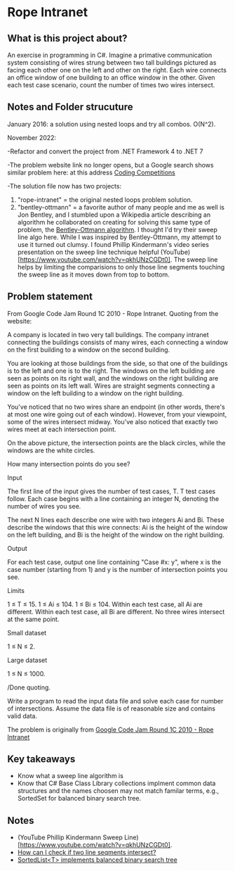 # Rope Intranet

## What is this project about?

An exercise in programming in C#.  Imagine a primative communication system consisting of wires strung
between two tall buildings pictured as facing each other one on the left and other on the right.
Each wire connects an office window of one building
to an office window in the other.  Given each test case scenario, count the
number of times two wires intersect.

## Notes and Folder strucuture

January 2016: a solution using nested loops and try all combos.  O(N^2).

November 2022:

-Refactor and convert the project from .NET Framework 4 to .NET 7

-The problem website link no longer opens, but a Google search shows similar problem here:
at this address [Coding Competitions](https://codingcompetitions.withgoogle.com/codejam/round/0000000000432ccd/000000000043315a)

-The solution file now has two projects:
1.  "rope-intranet" = the original nested loops problem solution.
2.  "bentley-ottmann" = a favorite author of many people and me as well is Jon Bentley, and I stumbled upon a
Wikipedia article describing an algorithm he collaborated on creating for solving this same type of problem,
the [Bentley-Ottmann algorithm](https://en.wikipedia.org/wiki/Bentley%E2%80%93Ottmann_algorithm).
I thought I'd try their sweep line algo here.  While I was inspired by Bentley-Ottmann, my attempt to use it
turned out clumsy. I found Phillip Kindermann's video series presentation on the sweep line technique helpful
(YouTube)[https://www.youtube.com/watch?v=qkhUNzCGDt0].  The sweep line helps by limiting the comparisions
to only those line segments touching the sweep line as it moves down from top to bottom.

## Problem statement

From Google Code Jam Round 1C 2010 - Rope Intranet.  Quoting from the website:

A company is located in two very tall buildings. The company
intranet connecting the buildings consists of many wires,
each connecting a window on the first building to a window
on the second building.

You are looking at those buildings from the side, so that
one of the buildings is to the left and one is to the right.
The windows on the left building are seen as points on its
right wall, and the windows on the right building are seen
as points on its left wall. Wires are straight segments
connecting a window on the left building to a window on the
right building.

You've noticed that no two wires share an endpoint (in other
words, there's at most one wire going out of each window).
However, from your viewpoint, some of the wires intersect
midway. You've also noticed that exactly two wires meet at
each intersection point.

On the above picture, the intersection points are the black
circles, while the windows are the white circles.

How many intersection points do you see?

Input

The first line of the input gives the number of test cases,
T. T test cases follow. Each case begins with a line
containing an integer N, denoting the number of wires you
see.

The next N lines each describe one wire with two integers Ai
and Bi. These describe the windows that this wire connects:
Ai is the height of the window on the left building, and Bi
is the height of the window on the right building.

Output

For each test case, output one line containing "Case #x: y",
where x is the case number (starting from 1) and y is the
number of intersection points you see.

Limits

1 ≤ T ≤ 15.
1 ≤ Ai ≤ 104.
1 ≤ Bi ≤ 104.
Within each test case, all Ai are different.
Within each test case, all Bi are different.
No three wires intersect at the same point.

Small dataset

1 ≤ N ≤ 2.

Large dataset

1 ≤ N ≤ 1000.

/Done quoting.

Write a program to read the input data file and solve each case for number of intersections.  Assume the data file is of reasonable size and contains valid data.

The problem is originally from [Google Code Jam Round 1C 2010 - Rope Intranet](https://code.google.com/codejam/contest/619102/dashboard)

## Key takeaways
- Know what a sweep line algorithm is
- Know that C# Base Class Library collections implment common data structures and the names
choosen may not match familar terms, e.g., SortedSet<T> for balanced binary search tree.

## Notes

- (YouTube Phillip Kindermann Sweep Line)[https://www.youtube.com/watch?v=qkhUNzCGDt0].
- [How can I check if two line seqments intersect?](https://stackoverflow.com/questions/3838329/how-can-i-check-if-two-segments-intersect)
- [SortedList\<T\> implements balanced binary search tree](https://learn.microsoft.com/en-us/previous-versions/ms379573\(v=vs.80\)?redirectedfrom=MSDN)
